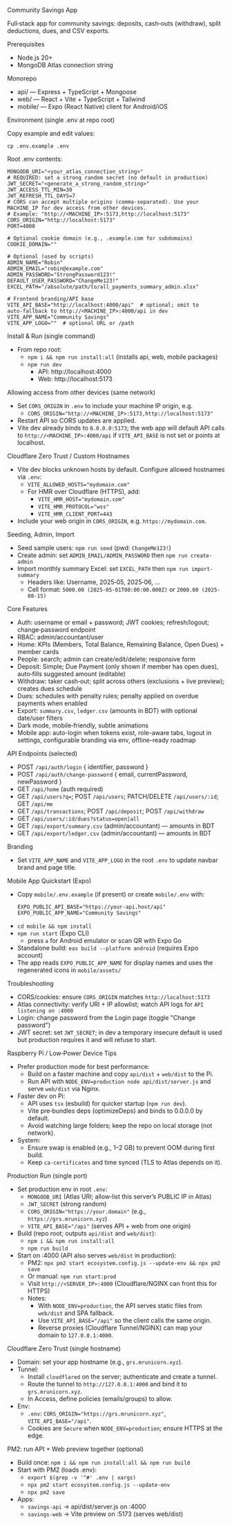 Community Savings App

Full‑stack app for community savings: deposits, cash‑outs (withdraw), split deductions, dues, and CSV exports.

Prerequisites
- Node.js 20+
- MongoDB Atlas connection string

Monorepo
- api/ — Express + TypeScript + Mongoose
- web/ — React + Vite + TypeScript + Tailwind
- mobile/ — Expo (React Native) client for Android/iOS

Environment (single .env at repo root)

Copy example and edit values:

```
cp .env.example .env
```

Root .env contents:

```env
MONGODB_URI="<your_atlas_connection_string>"
# REQUIRED: set a strong random secret (no default in production)
JWT_SECRET="<generate_a_strong_random_string>"
JWT_ACCESS_TTL_MIN=30
JWT_REFRESH_TTL_DAYS=7
# CORS can accept multiple origins (comma‑separated). Use your MACHINE_IP for dev access from other devices.
# Example: "http://<MACHINE_IP>:5173,http://localhost:5173"
CORS_ORIGIN="http://localhost:5173"
PORT=4000

# Optional cookie domain (e.g., .example.com for subdomains)
COOKIE_DOMAIN=""

# Optional (used by scripts)
ADMIN_NAME="Robin"
ADMIN_EMAIL="robin@example.com"
ADMIN_PASSWORD="StrongPassword123!"
DEFAULT_USER_PASSWORD="ChangeMe123!"
EXCEL_PATH="/absolute/path/to/all_payments_summary_admin.xlsx"

# Frontend branding/API base
VITE_API_BASE="http://localhost:4000/api"  # optional; omit to auto‑fallback to http://<MACHINE_IP>:4000/api in dev
VITE_APP_NAME="Community Savings"
VITE_APP_LOGO=""  # optional URL or /path
```

Install & Run (single command)
- From repo root:
  - `npm i && npm run install:all` (installs api, web, mobile packages)
  - `npm run dev`
    - API: http://localhost:4000
    - Web: http://localhost:5173

Allowing access from other devices (same network)
- Set `CORS_ORIGIN` in `.env` to include your machine IP origin, e.g.
  - `CORS_ORIGIN="http://<MACHINE_IP>:5173,http://localhost:5173"`
- Restart API so CORS updates are applied.
- Vite dev already binds to `0.0.0.0:5173`; the web app will default API calls to `http://<MACHINE_IP>:4000/api` if `VITE_API_BASE` is not set or points at localhost.

Cloudflare Zero Trust / Custom Hostnames
- Vite dev blocks unknown hosts by default. Configure allowed hostnames via `.env`:
  - `VITE_ALLOWED_HOSTS="mydomain.com"`
  - For HMR over Cloudflare (HTTPS), add:
    - `VITE_HMR_HOST="mydomain.com"`
    - `VITE_HMR_PROTOCOL="wss"`
    - `VITE_HMR_CLIENT_PORT=443`
- Include your web origin in `CORS_ORIGIN`, e.g. `https://mydomain.com`.

Seeding, Admin, Import
- Seed sample users: `npm run seed` (pwd: `ChangeMe123!`)
- Create admin: set `ADMIN_EMAIL/ADMIN_PASSWORD` then `npm run create-admin`
- Import monthly summary Excel: set `EXCEL_PATH` then `npm run import-summary`
  - Headers like: Username, 2025‑05, 2025‑06, …
  - Cell format: `5000.00 (2025-05-01T00:00:00.000Z)` or `2000.00 (2025-08-15)`

Core Features
- Auth: username or email + password; JWT cookies; refresh/logout; change‑password endpoint
- RBAC: admin/accountant/user
- Home: KPIs (Members, Total Balance, Remaining Balance, Open Dues) + member cards
- People: search; admin can create/edit/delete; responsive form
- Deposit: Simple; Due Payment (only shown if member has open dues), auto‑fills suggested amount (editable)
- Withdraw: taker cash‑out; split across others (exclusions + live preview); creates dues schedule
- Dues: schedules with penalty rules; penalty applied on overdue payments when enabled
- Export: `summary.csv`, `ledger.csv` (amounts in BDT) with optional date/user filters
- Dark mode, mobile‑friendly, subtle animations
- Mobile app: auto-login when tokens exist, role-aware tabs, logout in settings, configurable branding via env, offline-ready roadmap

API Endpoints (selected)
- POST `/api/auth/login` { identifier, password }
- POST `/api/auth/change-password` { email, currentPassword, newPassword }
- GET `/api/home` (auth required)
- GET `/api/users?q=`; POST `/api/users`; PATCH/DELETE `/api/users/:id`; GET `/api/me`
- GET `/api/transactions`; POST `/api/deposit`; POST `/api/withdraw`
- GET `/api/users/:id/dues?status=open|all`
- GET `/api/export/summary.csv` (admin/accountant) — amounts in BDT
- GET `/api/export/ledger.csv` (admin/accountant) — amounts in BDT

Branding
- Set `VITE_APP_NAME` and `VITE_APP_LOGO` in the root `.env` to update navbar brand and page title.

Mobile App Quickstart (Expo)
- Copy `mobile/.env.example` (if present) or create `mobile/.env` with:
  ```env
  EXPO_PUBLIC_API_BASE="https://your-api.host/api"
  EXPO_PUBLIC_APP_NAME="Community Savings"
  ```
- `cd mobile && npm install`
- `npm run start` (Expo CLI)
  - press `a` for Android emulator or scan QR with Expo Go
- Standalone build: `eas build --platform android` (requires Expo account)
- The app reads `EXPO_PUBLIC_APP_NAME` for display names and uses the regenerated icons in `mobile/assets/`

Troubleshooting
- CORS/cookies: ensure `CORS_ORIGIN` matches `http://localhost:5173`
- Atlas connectivity: verify URI + IP allowlist; watch API logs for `API listening on :4000`
- Login: change password from the Login page (toggle "Change password")
 - JWT secret: set `JWT_SECRET`; in dev a temporary insecure default is used but production requires it and will refuse to start.

Raspberry Pi / Low‑Power Device Tips
- Prefer production mode for best performance:
  - Build on a faster machine and copy `api/dist` + `web/dist` to the Pi.
  - Run API with `NODE_ENV=production node api/dist/server.js` and serve `web/dist` via Nginx.
- Faster dev on Pi:
  - API uses `tsx` (esbuild) for quicker startup (`npm run dev`).
  - Vite pre‑bundles deps (optimizeDeps) and binds to 0.0.0.0 by default.
  - Avoid watching large folders; keep the repo on local storage (not network).
- System:
  - Ensure swap is enabled (e.g., 1–2 GB) to prevent OOM during first build.
  - Keep `ca-certificates` and time synced (TLS to Atlas depends on it).

Production Run (single port)
- Set production env in root `.env`:
  - `MONGODB_URI` (Atlas URI; allow‑list this server’s PUBLIC IP in Atlas)
  - `JWT_SECRET` (strong random)
  - `CORS_ORIGIN="https://your.domain"` (e.g., `https://grs.mrunicorn.xyz`)
  - `VITE_API_BASE="/api"` (serves API + web from one origin)
- Build (repo root; outputs `api/dist` and `web/dist`):
  - `npm i && npm run install:all`
  - `npm run build`
- Start on :4000 (API also serves `web/dist` in production):
  - PM2: `npx pm2 start ecosystem.config.js --update-env && npx pm2 save`
  - Or manual: `npm run start:prod`
  - Visit `http://<SERVER_IP>:4000` (Cloudflare/NGINX can front this for HTTPS)
  - Notes:
    - With `NODE_ENV=production`, the API serves static files from `web/dist` and SPA fallback.
    - Use `VITE_API_BASE="/api"` so the client calls the same origin.
    - Reverse proxies (Cloudflare Tunnel/NGINX) can map your domain to `127.0.0.1:4000`.

Cloudflare Zero Trust (single hostname)
- Domain: set your app hostname (e.g., `grs.mrunicorn.xyz`).
- Tunnel:
  - Install `cloudflared` on the server; authenticate and create a tunnel.
  - Route the tunnel to `http://127.0.0.1:4000` and bind it to `grs.mrunicorn.xyz`.
  - In Access, define policies (emails/groups) to allow.
- Env:
  - `.env`: `CORS_ORIGIN="https://grs.mrunicorn.xyz"`, `VITE_API_BASE="/api"`.
  - Cookies are `Secure` when `NODE_ENV=production`; ensure HTTPS at the edge.

PM2: run API + Web preview together (optional)
- Build once: `npm i && npm run install:all && npm run build`
- Start with PM2 (loads .env):
  - `export $(grep -v '^#' .env | xargs)`
  - `npx pm2 start ecosystem.config.js --update-env`
  - `npx pm2 save`
- Apps:
  - `savings-api` → api/dist/server.js on :4000
  - `savings-web` → Vite preview on :5173 (serves web/dist)
